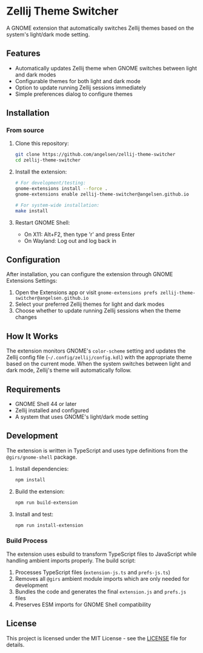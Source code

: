 # Zellij Theme Switcher

A GNOME extension that automatically switches Zellij themes based on the system's light/dark mode setting.

## Features

- Automatically updates Zellij theme when GNOME switches between light and dark modes
- Configurable themes for both light and dark mode
- Option to update running Zellij sessions immediately
- Simple preferences dialog to configure themes

## Installation

### From source

1. Clone this repository:
   ```bash
   git clone https://github.com/angelsen/zellij-theme-switcher
   cd zellij-theme-switcher
   ```

2. Install the extension:
   ```bash
   # For development/testing:
   gnome-extensions install --force .
   gnome-extensions enable zellij-theme-switcher@angelsen.github.io
   
   # For system-wide installation:
   make install
   ```

3. Restart GNOME Shell:
   - On X11: Alt+F2, then type 'r' and press Enter
   - On Wayland: Log out and log back in

## Configuration

After installation, you can configure the extension through GNOME Extensions Settings:

1. Open the Extensions app or visit `gnome-extensions prefs zellij-theme-switcher@angelsen.github.io`
2. Select your preferred Zellij themes for light and dark modes
3. Choose whether to update running Zellij sessions when the theme changes

## How It Works

The extension monitors GNOME's `color-scheme` setting and updates the Zellij config file (`~/.config/zellij/config.kdl`) with the appropriate theme based on the current mode. When the system switches between light and dark mode, Zellij's theme will automatically follow.

## Requirements

- GNOME Shell 44 or later
- Zellij installed and configured
- A system that uses GNOME's light/dark mode setting

## Development

The extension is written in TypeScript and uses type definitions from the `@girs/gnome-shell` package.

1. Install dependencies:
   ```bash
   npm install
   ```

2. Build the extension:
   ```bash
   npm run build-extension
   ```

3. Install and test:
   ```bash
   npm run install-extension
   ```

### Build Process

The extension uses esbuild to transform TypeScript files to JavaScript while handling ambient imports properly. The build script:

1. Processes TypeScript files (`extension-js.ts` and `prefs-js.ts`)
2. Removes all `@girs` ambient module imports which are only needed for development
3. Bundles the code and generates the final `extension.js` and `prefs.js` files
4. Preserves ESM imports for GNOME Shell compatibility

## License

This project is licensed under the MIT License - see the [LICENSE](LICENSE) file for details.
